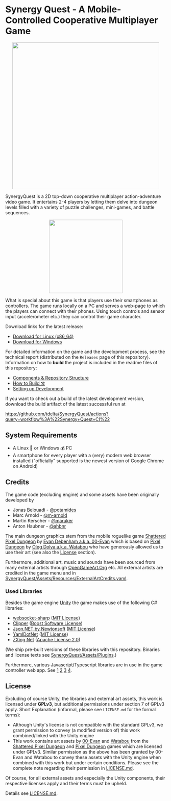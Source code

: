 # Synergy Quest - A Mobile-Controlled Cooperative Multiplayer Game

<p align="center">
  <img width="460" src="./Graphics/Logo/logo_web.png">
</p>

SynergyQuest is a 2D top-down cooperative multiplayer action-adventure video
game.
It entertains 2-4 players by letting them delve into dungeon levels
filled with a variety of puzzle challenges, mini-games, and battle sequences.

<p align="center">
  <a href="https://youtu.be/S4HkH0xsG0k">
    <img width="230" src="./Graphics/Logo/trailer.png">
  </a>
</p>

What is special about this game is that players use their smartphones as
controllers. The game runs locally on a PC and serves a web-page to which the
players can connect with their phones. Using touch controls and sensor input
(accelerometer etc.) they can control their game character.

Download links for the latest release:

* [Download for Linux (x86_64)](https://github.com/tdelta/SynergyQuest/releases/download/release/SynergyQuest_Linux.zip)
* [Download for Windows](https://github.com/tdelta/SynergyQuest/releases/download/release/SynergyQuest_Windows.zip)

For detailed information on the game and the development process, see the
technical report (distributed on the `Releases` page of this repository).
Information on how to **build** the project is included in the readme files of
this repository:

* [Components & Repository Structure](Notes/RepositoryStructure.md)
* [How to Build ⚒](Notes/HowToBuild.md)
* [Setting up Development](Notes/DevelopmentSetup.md)

If you want to check out a build of the latest development version, download the
build artifact of the latest successful run at

https://github.com/tdelta/SynergyQuest/actions?query=workflow%3A%22Synergy+Quest+CI%22

## System Requirements

* A Linux 🐧 or Windows 💰 PC
* A smartphone for every player with a (very) modern web browser installed
  ("officially" supported is the newest version of Google Chrome on Android)
  
## Credits

The game code (excluding engine) and some assets have been originally developed by

* Jonas Belouadi - [@potamides](https://github.com/potamides)
* Marc Arnold - [@m-arnold](https://github.com/m-arnold)
* Martin Kerscher - [@maruker](https://github.com/maruker)
* Anton Haubner - [@ahbnr](https://github.com/ahbnr)

The main dungeon graphics stem from the mobile roguelike game
[Shattered Pixel Dungeon](https://github.com/00-Evan/shattered-pixel-dungeon)
by [Evan Debenham a.k.a. 00-Evan](https://github.com/00-Evan) which is based on
[Pixel Dungeon](https://github.com/watabou/pixel-dungeon)
by [Oleg Dolya a.k.a. Watabou](http://www.watabou.ru/) who have generously allowed us to use their art
(see also the [License](#license) section).

Furthermore, additional art, music and sounds have been sourced from many external artists
through [OpenGameArt.Org](https://opengameart.org) etc.
All external artists are credited in the game menu and in
[SynergyQuest/Assets/Resources/ExternalArtCredits.yaml](SynergyQuest/Assets/Resources/ExternalArtCredits.yaml).

### Used Libraries

Besides the game engine [Unity](https://unity.com/) the game makes use of the following C#
libraries:

* [websocket-sharp](https://github.com/sta/websocket-sharp) ([MIT License](https://github.com/sta/websocket-sharp/blob/master/LICENSE.txt))
* [Clipper](http://www.angusj.com/delphi/clipper.php) ([Boost Software License](https://www.boost.org/LICENSE_1_0.txt))
* [Json.NET by Newtonsoft](https://www.newtonsoft.com/json) ([MIT License](https://github.com/JamesNK/Newtonsoft.Json/blob/master/LICENSE.md))
* [YamlDotNet](https://github.com/aaubry/YamlDotNet) ([MIT License](https://github.com/aaubry/YamlDotNet/blob/master/LICENSE.txt))
* [ZXing.Net](https://github.com/micjahn/ZXing.Net) ([Apache License 2.0](https://github.com/micjahn/ZXing.Net/blob/master/COPYING))

(We ship pre-built versions of these libraries with this repository. Binaries and license texts see [SynergyQuest/Assets/Plugins](./SynergyQuest/Assets/Plugins).)

Furthermore, various Javascript/Typescript libraries are in use in the game controller web app.
See
[1](./Controller/controller-client-lib/package.json)
[2](./Controller/sensor-input-lib/package.json)
[3](./Controller/controller-app/package.json)
[4](./Controller/ssl-warning-info/package.json).

## License

Excluding of course Unity, the libraries and external art assets,
this work is licensed under **GPLv3**, but additional permissions under
section 7 of GPLv3 apply.
Short Explanation (informal, please see `LICENSE.md` for the formal terms):

* Although Unity's license is not compatible with the standard GPLv3,
  we grant permission to convey (a modified version of) this work
  combined/linked with the Unity engine
* This work contains art assets by [00-Evan](https://github.com/00-Evan) and
  [Watabou](http://www.watabou.ru/) from the
  [Shattered Pixel Dungeon](https://github.com/00-Evan/shattered-pixel-dungeon)
  and [Pixel Dungeon](https://github.com/watabou/pixel-dungeon) games
  which are licensed under GPLv3. Similar permission as the above has been
  granted by 00-Evan and Watabou to convey these assets with the Unity engine
  when combined with this work but under certain conditions.
  Please see the complete note regarding their permission in [LICENSE.md](./LICENSE.md).

Of course, for all external assets and especially the Unity components, their respective licenses apply and their terms must be upheld.

Details see [LICENSE.md](./LICENSE.md).

